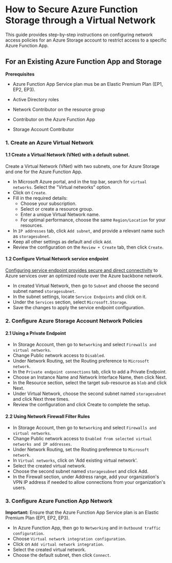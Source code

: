 # How to Secure Azure Function Storage through a Virtual Network

This guide provides step-by-step instructions on configuring network access policies for an Azure Storage account to restrict access to a specific Azure Function App.

## For an Existing Azure Function App and Storage

**Prerequisites**

-  Azure Function App Service plan mus be an Elastic Premium Plan (EP1, EP2, EP3).
-  Active Directory roles

  - Network Contributor on the resource group
  - Contributor on the Azure Function App
  - Storage Account Contributor


### 1. Create an Azure Virtual Network

#### 1.1 Create a Virtual Network (VNet) with a default subnet.

Create a Virtual Network (VNet) with two subnets, one for Azure Storage and one for the Azure Function App.

- In Microsoft Azure portal, and in the top bar, search for `virtual networks`. Select the "Virtual networks" option.
- Click on `Create`.
- Fill in the required details:
  - Choose your subscription.
  - Select or create a resource group.
  - Enter a unique Virtual Network name.
  - For optimal performance, choose the same `Region/Location` for your resources.
- In `IP addresses` tab, click `Add subnet`, and provide a relevant name such as `storagesubnet`.
- Keep all other settings as default and click `Add`.
- Review the configuration on the `Review + Create` tab, then click `Create`.

#### 1.2 Configure Virtual Network service endpoint

[Configuring service endpoint provides secure and direct connectivity](https://learn.microsoft.com/en-us/azure/virtual-network/virtual-network-service-endpoints-overview) to Azure services over an optimized route over the Azure backbone network.

- In created Virtual Network, then go to `Subnet` and choose the second subnet named `storagesubnet`.
- In the subnet settings, locate `Service Endpoints` and click on it.
- Under the `Services` section, select `Microsoft.Storage`.
- Save the changes to apply the service endpoint configuration.


### 2. Configure Azure Storage Account Network Policies

#### 2.1 Using a Private Endpoint

- In Storage Account, then go to `Networking` and select `Firewalls and virtual networks`.
- Change Public network access to `Disabled`.
- Under Network Routing, set the Routing preference to `Microsoft network`.
- In the `Private endpoint connections` tab, click to add a Private Endpoint.
- Choose an Instance Name and Network Interface Name, then click Next.
- In the Resource section, select the target sub-resource as `blob` and click Next.
- Under Virtual Network, choose the second subnet named `storagesubnet` and click Next three times.
- Review the configuration and click Create to complete the setup.


#### 2.2 Using Network Firewall Filter Rules

- In Storage Account, then go to `Networking` and select `Firewalls and virtual networks`.
- Change Public network access to `Enabled from selected virtual networks and IP addresses`.
- Under Network Routing, set the Routing preference to `Microsoft network`.
- In `Virtual networks`, click on 'Add existing virtual network'.
- Select the created virtual network.
- Choose the second subnet named `storagesubnet` and click Add.
- In the Firewall section, under Address range, add your organization's VPN IP address if needed to allow connections from your organization's users.



### 3. Configure Azure Function App Network

**Important:** Ensure that the Azure Function App Service plan is an Elastic Premium Plan (EP1, EP2, EP3).

- In Azure Function App, then go to `Networking` and in `Outbound traffic configuration`.
- Choose `Virtual network integration configuration`.
- Click on `Add virtual network integration`.
- Select the created virtual network.
- Choose the default subnet, then click `Connect`.
